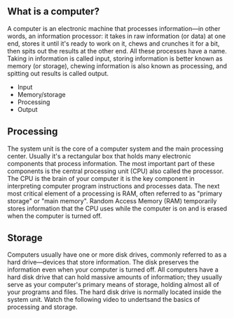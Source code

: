 


## What is a computer?

A computer is an electronic machine that processes information—in other words, an information processor: it takes in raw information (or data) at one end, stores it until it's ready to work on it, chews and crunches it for a bit, then spits out the results at the other end. All these processes have a name. Taking in information is called input, storing information is better known as memory (or storage), chewing information is also known as processing, and spitting out results is called output.

- Input
- Memory/storage
- Processing
- Output

## Processing
The system unit is the core of a computer system and the main processing center. Usually it's a rectangular box that holds many electronic components that process information. The most important part of these components is the central processing unit (CPU) also called the processor. The CPU is the brain of your computer it is the key component in interpreting computer program instructions and processes data.  The next most critical element of a processing is RAM, often referred to as "primary storage" or "main memory". Random Access Memory (RAM) temporarily stores information that the CPU uses while the computer is on and is erased when the computer is turned off.
 
## Storage
Computers usually have one or more disk drives, commonly referred to as a hard drive—devices that store information. The disk preserves the information even when your computer is turned off. All computers have a hard disk drive that can hold massive amounts of information; they usually serve as your computer's primary means of storage, holding almost all of your programs and files. The hard disk drive is normally located inside the system unit.
Watch the following video to undertsand the basics of processing and storage.